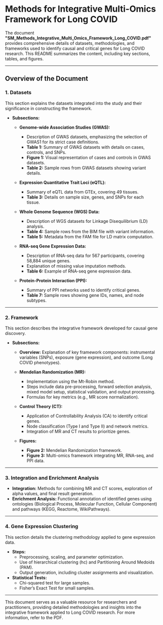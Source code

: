 # Methods for Integrative Multi-Omics Framework for Long COVID

The document **"SM_Methods_Integrative_Multi_Omics_Framework_Long_COVID.pdf"** provides comprehensive details of datasets, methodologies, and frameworks used to identify causal and critical genes for Long COVID research. This README summarizes the content, including key sections, tables, and figures.

---

## Overview of the Document

### **1. Datasets**
This section explains the datasets integrated into the study and their significance in constructing the framework.

- **Subsections:**
  - **Genome-wide Association Studies (GWAS):**
    - Description of GWAS datasets, emphasizing the selection of GWAS1 for its strict case definitions.
    - **Table 1:** Summary of GWAS datasets with details on cases, controls, and SNPs.
    - **Figure 1:** Visual representation of cases and controls in GWAS datasets.
    - **Table 2:** Sample rows from GWAS datasets showing variant details.

  - **Expression Quantitative Trait Loci (eQTL):**
    - Summary of eQTL data from GTEx, covering 49 tissues.
    - **Table 3:** Details on sample size, genes, and SNPs for each tissue.

  - **Whole Genome Sequence (WGS) Data:**
    - Description of WGS datasets for Linkage Disequilibrium (LD) analysis.
    - **Table 4:** Sample rows from the BIM file with variant information.
    - **Table 5:** Metadata from the FAM file for LD matrix computation.

  - **RNA-seq Gene Expression Data:**
    - Description of RNA-seq data for 567 participants, covering 58,884 unique genes.
    - Explanation of missing value imputation methods.
    - **Table 6:** Example of RNA-seq gene expression data.

  - **Protein-Protein Interaction (PPI):**
    - Summary of PPI networks used to identify critical genes.
    - **Table 7:** Sample rows showing gene IDs, names, and node subtypes.

---

### **2. Framework**
This section describes the integrative framework developed for causal gene discovery.

- **Subsections:**
  - **Overview:** Explanation of key framework components: instrumental variables (SNPs), exposure (gene expression), and outcome (Long COVID phenotypes).
  - **Mendelian Randomization (MR):**
    - Implementation using the Mt-Robin method.
    - Steps include data pre-processing, forward selection analysis, mixed model setup, statistical validation, and output processing.
    - Formulas for key metrics (e.g., MR score normalization).

  - **Control Theory (CT):**
    - Application of Controllability Analysis (CA) to identify critical genes.
    - Node classification (Type I and Type II) and network metrics.
    - Integration of MR and CT results to prioritize genes.

  - **Figures:**
    - **Figure 2:** Mendelian Randomization framework.
    - **Figure 3:** Multi-omics framework integrating MR, RNA-seq, and PPI data.

---

### **3. Integration and Enrichment Analysis**
- **Integration:** Methods for combining MR and CT scores, exploration of alpha values, and final result generation.
- **Enrichment Analysis:** Functional annotation of identified genes using ontologies (Biological Process, Molecular Function, Cellular Component) and pathways (KEGG, Reactome, WikiPathways).

---

### **4. Gene Expression Clustering**
This section details the clustering methodology applied to gene expression data.
- **Steps:**
  - Preprocessing, scaling, and parameter optimization.
  - Use of hierarchical clustering (hc) and Partitioning Around Medoids (PAM).
  - Output generation, including cluster assignments and visualization.
- **Statistical Tests:**
  - Chi-squared test for large samples.
  - Fisher’s Exact Test for small samples.

---

This document serves as a valuable resource for researchers and practitioners, providing detailed methodologies and insights into the integrative framework applied to Long COVID research. For more information, refer to the PDF.
